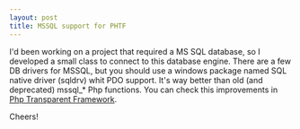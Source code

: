 ```yaml
---
layout: post
title: MSSQL support for PHTF
---
```


I'd been working on a project that required a MS SQL database, so I developed a small class to connect to this database engine.
There are a few DB drivers for MSSQL, but you should use a windows package named SQL native driver (sqldrv) whit PDO support. It's way better than old (and deprecated) mssql_* Php functions. 
You can check this improvements in [Php Transparent Framework](https://github.com/comtom/phtf).

Cheers!

